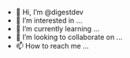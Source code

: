 - 👋 Hi, I’m @digestdev
- 👀 I’m interested in ...
- 🌱 I’m currently learning ...
- 💞️ I’m looking to collaborate on ...
- 📫 How to reach me ...

<!---
digestdev/digestdev is a ✨ special ✨ repository because its `README.md` (this file) appears on your GitHub profile.
You can click the Preview link to take a look at your changes.
--->
